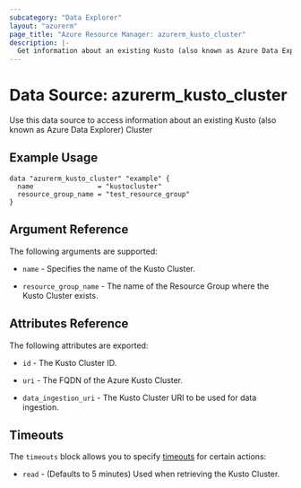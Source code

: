 ```yaml
---
subcategory: "Data Explorer"
layout: "azurerm"
page_title: "Azure Resource Manager: azurerm_kusto_cluster"
description: |-
  Get information about an existing Kusto (also known as Azure Data Explorer) Cluster
---
```


# Data Source: azurerm_kusto_cluster

Use this data source to access information about an existing Kusto (also known as Azure Data Explorer) Cluster

## Example Usage

```hcl
data "azurerm_kusto_cluster" "example" {
  name                = "kustocluster"
  resource_group_name = "test_resource_group"
}
```

## Argument Reference

The following arguments are supported:

* `name` - Specifies the name of the Kusto Cluster.

* `resource_group_name` - The name of the Resource Group where the Kusto Cluster exists.

## Attributes Reference

The following attributes are exported:

* `id` - The Kusto Cluster ID.

* `uri` - The FQDN of the Azure Kusto Cluster.

* `data_ingestion_uri` - The Kusto Cluster URI to be used for data ingestion.

## Timeouts

The `timeouts` block allows you to specify [timeouts](https://www.terraform.io/language/resources/syntax#operation-timeouts) for certain actions:

* `read` - (Defaults to 5 minutes) Used when retrieving the Kusto Cluster.
